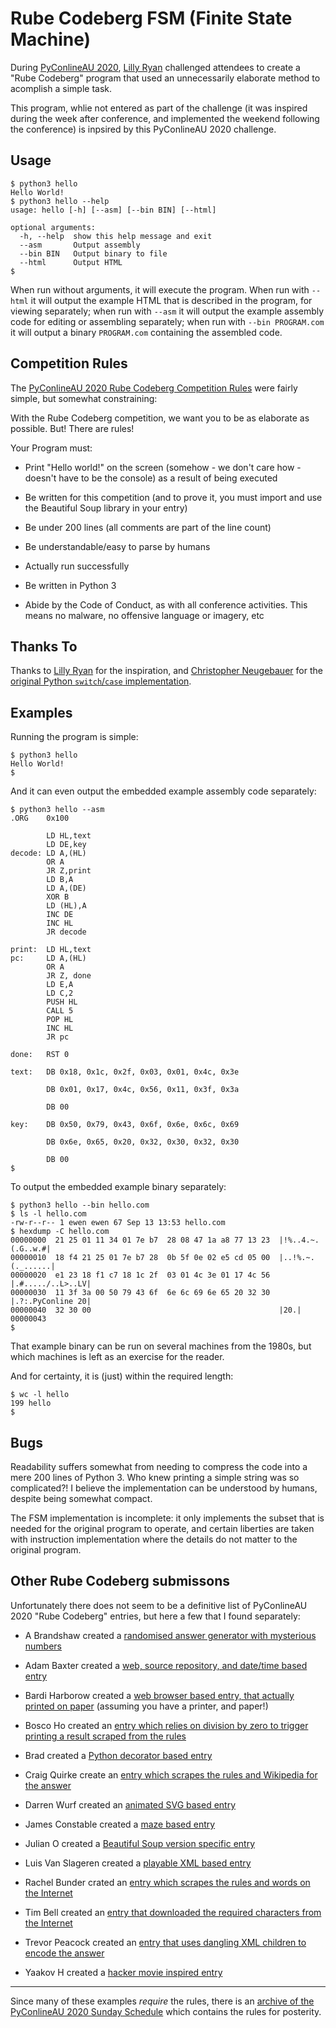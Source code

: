 # Rube Codeberg FSM (Finite State Machine)

During [PyConlineAU 2020](https://2020.pycon.org.au/), 
[Lilly Ryan](https://twitter.com/attacus_au) challenged attendees to
create a "Rube Codeberg" program that used an unnecessarily elaborate
method to acomplish a simple task.

This program, whlie not entered as part of the challenge (it was
inspired during the week after conference, and implemented the weekend
following the conference) is inpsired by this PyConlineAU 2020 challenge.

## Usage

    $ python3 hello
    Hello World!
    $ python3 hello --help
    usage: hello [-h] [--asm] [--bin BIN] [--html]

    optional arguments:
      -h, --help  show this help message and exit
      --asm       Output assembly
      --bin BIN   Output binary to file
      --html      Output HTML
    $ 

When run without arguments, it will execute the program.  When run
with `--html` it will output the example HTML that is described in
the program, for viewing separately; when run with `--asm` it will
output the example assembly code for editing or assembling separately;
when run with `--bin PROGRAM.com` it will output a binary `PROGRAM.com`
containing the assembled code.

## Competition Rules

The [PyConlineAU 2020 Rube Codeberg Competition 
Rules](https://2020.pycon.org.au/program/sun/) were fairly simple, but
somewhat constraining:

With the Rube Codeberg competition, we want you to be as elaborate as
possible. But! There are rules!

Your Program must:

*  Print "Hello world!" on the screen (somehow - we don't care how - 
   doesn't have to be the console) as a result of being executed

*  Be written for this competition (and to prove it, you must import 
   and use the Beautiful Soup library in your entry)

*  Be under 200 lines (all comments are part of the line count)

*  Be understandable/easy to parse by humans

*  Actually run successfully

*  Be written in Python 3

*  Abide by the Code of Conduct, as with all conference activities. 
   This means no malware, no offensive language or imagery, etc

## Thanks To

Thanks to [Lilly Ryan](https://twitter.com/attacus_au) for the inspiration,
and [Christopher Neugebauer](https://twitter.com/chrisjrn) for the 
[original Python `switch`/`case` 
implementation](https://chrisjrn.com/2020/09/04/practicality-beats-purity/).

## Examples

Running the program is simple:

```
$ python3 hello
Hello World!
$
```

And it can even output the embedded example assembly code separately:

```
$ python3 hello --asm
.ORG    0x100

        LD HL,text
        LD DE,key
decode: LD A,(HL)
        OR A
        JR Z,print
        LD B,A
        LD A,(DE)
        XOR B
        LD (HL),A
        INC DE
        INC HL
        JR decode

print:  LD HL,text 
pc:     LD A,(HL)
        OR A
        JR Z, done
        LD E,A
        LD C,2
        PUSH HL
        CALL 5
        POP HL
        INC HL
        JR pc

done:   RST 0

text:   DB 0x18, 0x1c, 0x2f, 0x03, 0x01, 0x4c, 0x3e

        DB 0x01, 0x17, 0x4c, 0x56, 0x11, 0x3f, 0x3a

        DB 00

key:    DB 0x50, 0x79, 0x43, 0x6f, 0x6e, 0x6c, 0x69

        DB 0x6e, 0x65, 0x20, 0x32, 0x30, 0x32, 0x30 

        DB 00
$ 
```

To output the embedded example binary separately:

    $ python3 hello --bin hello.com
    $ ls -l hello.com
    -rw-r--r-- 1 ewen ewen 67 Sep 13 13:53 hello.com
    $ hexdump -C hello.com
    00000000  21 25 01 11 34 01 7e b7  28 08 47 1a a8 77 13 23  |!%..4.~.(.G..w.#|
    00000010  18 f4 21 25 01 7e b7 28  0b 5f 0e 02 e5 cd 05 00  |..!%.~.(._......|
    00000020  e1 23 18 f1 c7 18 1c 2f  03 01 4c 3e 01 17 4c 56  |.#...../..L>..LV|
    00000030  11 3f 3a 00 50 79 43 6f  6e 6c 69 6e 65 20 32 30  |.?:.PyConline 20|
    00000040  32 30 00                                          |20.|
    00000043
    $ 

That example binary can be run on several machines from the 1980s, but which
machines is left as an exercise for the reader.

And for certainty, it is (just) within the required length:

    $ wc -l hello
    199 hello
    $ 

## Bugs

Readability suffers somewhat from needing to compress the code into a mere
200 lines of Python 3.  Who knew printing a simple string was so complicated?!
I believe the implementation can be understood by humans, despite being
somewhat compact.

The FSM implementation is incomplete: it only implements the subset that
is needed for the original program to operate, and certain liberties are
taken with instruction implementation where the details do not matter to
the original program.

## Other Rube Codeberg submissons

Unfortunately there does not seem to be a definitive list of PyConlineAU
2020 "Rube Codeberg" entries, but here a few that I found separately:

*   A Brandshaw created a
    [randomised answer generator with mysterious numbers](https://github.com/abrad3/bogo-hello)

*   Adam Baxter created a
    [web, source repository, and date/time based entry](https://github.com/voltagex/pycon2020-codeberg)

*   Bardi Harborow created a
    [web browser based entry, that actually printed on paper](https://github.com/bardiharborow/pycon2020-rudecodeberg) (assuming you have a printer, and paper!)

*   Bosco Ho created an
    [entry which relies on division by zero to trigger printing a result
    scraped from the rules](https://github.com/boscoh/pyconau2020-rube)

*   Brad created a
    [Python decorator based entry](https://blog.bjdean.id.au/2020/09/pyconline-au-2020-rube-codeberg-competition/)

*   Craig Quirke create an
    [entry which scrapes the rules and Wikipedia for the answer](https://github.com/wolfric83/pyconlineAU2020-RubeCodeberg)

*   Darren Wurf created an [animated SVG based entry](https://gist.github.com/dwurf/95cdfdf5cd4d1890c8526cea2423cfeb)

*   James Constable created a
    [maze based entry](https://github.com/jamesconstable/rube-codeberg)

*   Julian O created a [Beautiful Soup version specific entry](https://github.com/Julian-O/pyconau_rubcodeberg)

*   Luis Van Slageren created a
    [playable XML based entry](https://github.com/luisvsm/PyCon-AU-2020)

*   Rachel Bunder crated an
    [entry which scrapes the rules and words on the Internet](https://github.com/RachelBunder/rube_codeberg)

*   Tim Bell created an
    [entry that downloaded the required characters from the Internet](https://github.com/timb07/pyconline2020-rube-codeberg)

*   Trevor Peacock created an
    [entry that uses dangling XML children to encode the answer](https://github.com/trevorpeacock/PyconAU2020RubeCodeberg)

*   Yaakov H created a
    [hacker movie inspired entry](https://github.com/yaakov-h/pyconlineau2020-rube-codeberg)

---------------------------------------------------------------------------

Since many of these examples *require* the rules, there is an
[archive of the PyConlineAU 2020 Sunday Schedule](https://web.archive.org/web/20200914071151/https://2020.pycon.org.au/program/sun/)
which contains the rules for posterity.

